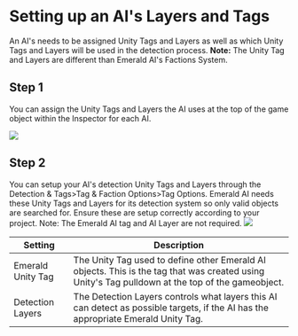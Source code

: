 # Setting up an AI's Layers and Tags
An AI's needs to be assigned Unity Tags and Layers as well as which Unity Tags and Layers will be used in the detection process. **Note:** The Unity Tag and Layers are different than Emerald AI's Factions System. 

## Step 1
You can assign the Unity Tags and Layers the AI uses at the top of the game object within the Inspector for each AI.

![](https://i.imgur.com/a6IoPfP.png)

## Step 2
You can setup your AI's detection Unity Tags and Layers through the Detection & Tags>Tag & Faction Options>Tag Options. Emerald AI needs these Unity Tags and Layers for its detection system so only valid objects are searched for. Ensure these are setup correctly according to your project. Note: The Emerald AI tag and AI Layer are not required.
![](https://i.imgur.com/W3cEGXn.png)

| Setting  | Description |
| ------------- | ------------- |
| Emerald Unity Tag  | The Unity Tag used to define other Emerald AI objects. This is the tag that was created using Unity's Tag pulldown at the top of the gameobject.  |
| Detection Layers  | The Detection Layers controls what layers this AI can detect as possible targets, if the AI has the appropriate Emerald Unity Tag.  |